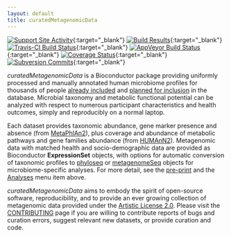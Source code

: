 ```yaml
---
layout: default
title: curatedMetagenomicData
---
```

[![Support Site Activity](https://bioconductor.org/shields/posts/curatedMetagenomicData.svg)](https://support.bioconductor.org/t/curatedmetagenomicdata/){:target="_blank"}
[![Build Results](https://bioconductor.org/shields/build/devel/data-experiment/curatedMetagenomicData.svg)](https://bioconductor.org/checkResults/devel/data-experiment-LATEST/curatedMetagenomicData/){:target="_blank"}
[![Travis-CI Build Status](https://travis-ci.org/waldronlab/curatedMetagenomicData.svg?branch=master)](https://travis-ci.org/waldronlab/curatedMetagenomicData){:target="_blank"}
[![AppVeyor Build Status](https://ci.appveyor.com/api/projects/status/github/waldronlab/curatedMetagenomicData?branch=master&svg=true)](https://ci.appveyor.com/project/schifferl/curatedmetagenomicdata-o9eib){:target="_blank"}
[![Coverage Status](https://img.shields.io/codecov/c/github/waldronlab/curatedMetagenomicData/master.svg)](https://codecov.io/github/waldronlab/curatedMetagenomicData?branch=master){:target="_blank"}
[![Subversion Commits](https://bioconductor.org/shields/commits/data-experiment/curatedMetagenomicData.svg)](https://bioconductor.org/packages/devel/data/experiment/html/curatedMetagenomicData.html#svn_source){:target="_blank"}

*curatedMetagenomicData* is a Bioconductor package providing uniformly processed and manually annotated human microbiome profiles for thousands of people [already included](datasets-included.md) and [planned for inclusion](datasets-ongoing.md) in the database. Microbial taxonomy and metabolic functional potential can be analyzed with respect to numerous participant characteristics and health outcomes, simply and reproducibly on a normal laptop. 

Each dataset provides taxonomic abundance, gene marker presence and absence (from [MetaPhlAn2](https://bitbucket.org/biobakery/metaphlan2)), plus coverage and abundance of metabolic pathways and gene families abundance (from [HUMAnN2](https://bitbucket.org/biobakery/humann2/wiki/Home)). Metagenomic data with matched health and socio-demographic data are provided as Bioconductor **ExpressionSet** objects, with options for automatic conversion of taxonomic profiles to [phyloseq](https://bioconductor.org/packages/phyloseq) or [metagenomeSeq](https://bioconductor.org/packages/metagenomeSeq/) objects for microbiome-specific analyses. For more detail, see the [pre-print](http://biorxiv.org/content/early/2017/06/21/103085) and the [Analyses](https://waldronlab.github.io/curatedMetagenomicData/analyses) menu item above.


*curatedMetagenomicData* aims to embody the spirit of open-source software, reproducibility, and to provide an ever growing collection of metagenomic data provided under the [Artistic License 2.0](https://github.com/waldronlab/curatedMetagenomicData/blob/master/LICENSE). Please visit the [CONTRIBUTING](https://github.com/waldronlab/curatedMetagenomicData/blob/master/CONTRIBUTING.md) page if you are willing to contribute reports of bugs and curation errors, suggest relevant new datasets, or provide curation and code. 

